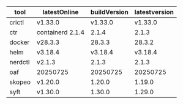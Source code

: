 | tool | latestOnline | buildVersion | latestversion |
|------|--------------|--------------|---------------|
| crictl | v1.33.0 | v1.33.0 | v1.33.0 |
| ctr | containerd 2.1.4 | 2.1.4 | 2.1.3 |
| docker | v28.3.3 | 28.3.3 | 28.3.2 |
| helm | v3.18.4 | v3.18.4 | v3.18.4 |
| nerdctl | v2.1.3 | 2.1.3 | 2.1.3 |
| oaf | 20250725 | 20250725 | 20250725 |
| skopeo | v1.20.0 | 1.20.0 | 1.19.0 |
| syft | v1.30.0 | 1.30.0 | 1.29.0 |

